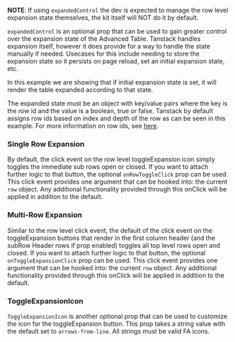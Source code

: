**NOTE**: If using `expandedControl` the dev is expected to manage the row level expansion state themselves, the kit itself will NOT do it by default.

`expandedControl` is an optional prop that can be used to gain greater control over the expansion state of the Advanced Table. Tanstack handles expansion itself, however it does provide for a way to handle the state manually if needed. Usecases for this include needing to store the expansion state so it persists on page reload, set an initial expansion state, etc. 

In this example we are showing that if initial expansion state is set, it will render the table expanded according to that state. 

The expanded state must be an object with key/value pairs where the key is the row id and the value is a boolean, true or false. Tanstack by default assigns row ids based on index and depth of the row as can be seen in this example. For more information on row ids, see [here](https://tanstack.com/table/v8/docs/api/core/row#id).

### Single Row Expansion

By default, the click event on the row level toggleExpansion icon simply toggles the immediate sub rows open or closed. If you want to attach further logic to that button, the optional `onRowToggleClick` prop can be used. This click event provides one argument that can be hooked into: the current `row` object. Any additional functionality provided through this onClick will be applied in addition to the default.

###  Multi-Row Expansion

Similar to the row level click event, the default of the click event on the toggleExpansion buttons that render in the first column header (and the subRow Header rows if prop enabled) toggles all top level rows open and closed. If you want to attach further logic to that button, the optional `onToggleExpansionClick` prop can be used. This click event provides one argument that can be hooked into: the current `row` object. Any additional functionality provided through this onClick will be applied in addition to the default.

### ToggleExpansionIcon

`ToggleExpansionIcon` is another optional prop that can be used to customize the icon for the toggleExpansion button. This prop takes a string value with the default set to `arrows-from-line`. All strings must be valid FA icons.

